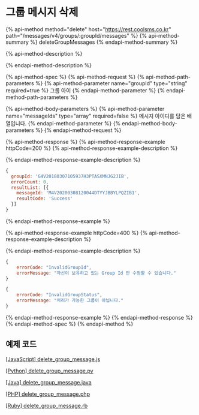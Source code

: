 # 그룹 메시지 삭제

{% api-method method="delete" host="https://rest.coolsms.co.kr" path="/messages/v4/groups/:groupId/messages" %}
{% api-method-summary %}
deleteGroupMessages
{% endapi-method-summary %}

{% api-method-description %}

{% endapi-method-description %}

{% api-method-spec %}
{% api-method-request %}
{% api-method-path-parameters %}
{% api-method-parameter name="groupId" type="string" required=true %}
그룹 아이
{% endapi-method-parameter %}
{% endapi-method-path-parameters %}

{% api-method-body-parameters %}
{% api-method-parameter name="messageIds" type="array" required=false %}
메시지 아이디를 담은 배열입니다.
{% endapi-method-parameter %}
{% endapi-method-body-parameters %}
{% endapi-method-request %}

{% api-method-response %}
{% api-method-response-example httpCode=200 %}
{% api-method-response-example-description %}

{% endapi-method-response-example-description %}

```javascript
{
  groupId: 'G4V20180307105937H3PTASXMNJG2JIB',
  errorCount: 0,
  resultList: [{
    messageId: 'M4V20200308120044DTYYJBBYLPQZIB1',
    resultCode: 'Success'
  }]
}
```
{% endapi-method-response-example %}

{% api-method-response-example httpCode=400 %}
{% api-method-response-example-description %}

{% endapi-method-response-example-description %}

```javascript
{
    errorCode: "InvalidGroupId",
    errorMessage: "자신이 보유하고 있는 Group Id 만 수정할 수 있습니다."
}

{
    errorCode: "InvalidGroupStatus",
    errorMessage: "처리가 가능한 그룹이 아닙니다."
}
```
{% endapi-method-response-example %}
{% endapi-method-response %}
{% endapi-method-spec %}
{% endapi-method %}

## 예제 코드

[\[JavaScript\] delete\_group\_message.js](https://github.com/coolsms/coolsms-v4-examples/javascript/delete_group_message.js)

[\[Python\] delete\_group\_message.py](https://github.com/coolsms/coolsms-v4-examples/python/delete_group_message.py)

[\[Java\] delete\_group\_message.java](https://github.com/coolsms/coolsms-v4-examples/java/delete_group_message.java)

[\[PHP\] delete\_group\_message.php](https://github.com/coolsms/coolsms-v4-examples/php/delete_group_message.php)

[\[Ruby\] delete\_group\_message.rb](https://github.com/coolsms/coolsms-v4-examples/ruby/delete_group_message.rb)


